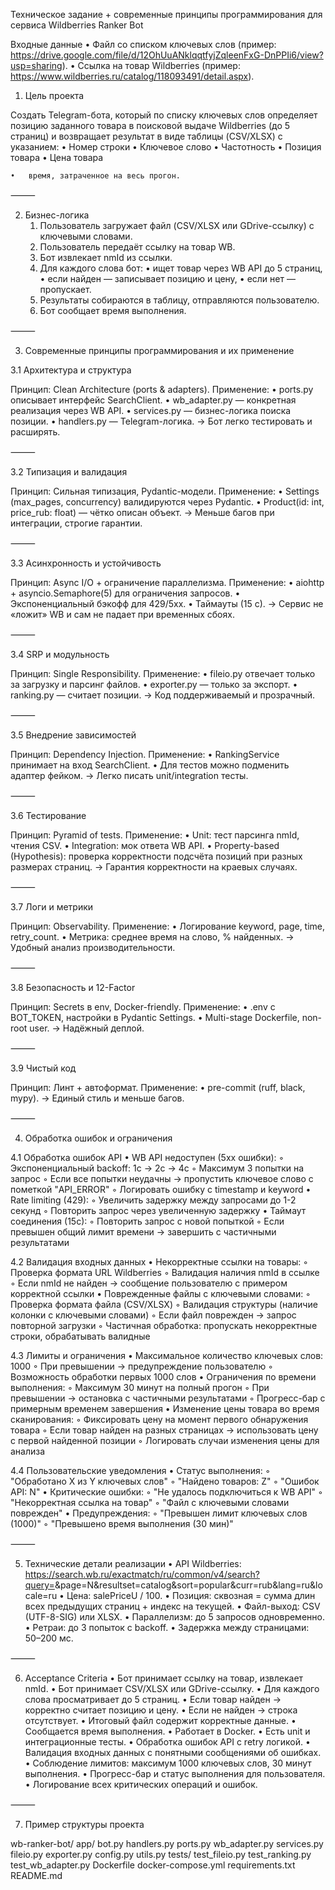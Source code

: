 Техническое задание + современные принципы программирования для сервиса Wildberries Ranker Bot

Входные данные
	•	Файл со списком ключевых слов (пример: https://drive.google.com/file/d/12OhUuANklqqtfyjZqleenFxG-DnPPIi6/view?usp=sharing).
	•	Ссылка на товар Wildberries (пример: https://www.wildberries.ru/catalog/118093491/detail.aspx).

1. Цель проекта

Создать Telegram-бота, который по списку ключевых слов определяет позицию заданного товара в поисковой выдаче Wildberries (до 5 страниц) и возвращает результат в виде таблицы (CSV/XLSX) с указанием:
	•	Номер строки
	•	Ключевое слово
	•	Частотность
	•	Позиция товара
	•	Цена товара

	•	время, затраченное на весь прогон.

⸻

2. Бизнес-логика
	1.	Пользователь загружает файл (CSV/XLSX или GDrive-ссылку) с ключевыми словами.
	2.	Пользователь передаёт ссылку на товар WB.
	3.	Бот извлекает nmId из ссылки.
	4.	Для каждого слова бот:
	•	ищет товар через WB API до 5 страниц,
	•	если найден — записывает позицию и цену,
	•	если нет — пропускает.
	5.	Результаты собираются в таблицу, отправляются пользователю.
	6.	Бот сообщает время выполнения.

⸻

3. Современные принципы программирования и их применение

3.1 Архитектура и структура

Принцип: Clean Architecture (ports & adapters).
Применение:
	•	ports.py описывает интерфейс SearchClient.
	•	wb_adapter.py — конкретная реализация через WB API.
	•	services.py — бизнес-логика поиска позиции.
	•	handlers.py — Telegram-логика.
→ Бот легко тестировать и расширять.

⸻

3.2 Типизация и валидация

Принцип: Сильная типизация, Pydantic-модели.
Применение:
	•	Settings (max_pages, concurrency) валидируются через Pydantic.
	•	Product(id: int, price_rub: float) — чётко описан объект.
→ Меньше багов при интеграции, строгие гарантии.

⸻

3.3 Асинхронность и устойчивость

Принцип: Async I/O + ограничение параллелизма.
Применение:
	•	aiohttp + asyncio.Semaphore(5) для ограничения запросов.
	•	Экспоненциальный бэкофф для 429/5xx.
	•	Таймауты (15 с).
→ Сервис не «ложит» WB и сам не падает при временных сбоях.

⸻

3.4 SRP и модульность

Принцип: Single Responsibility.
Применение:
	•	fileio.py отвечает только за загрузку и парсинг файлов.
	•	exporter.py — только за экспорт.
	•	ranking.py — считает позиции.
→ Код поддерживаемый и прозрачный.

⸻

3.5 Внедрение зависимостей

Принцип: Dependency Injection.
Применение:
	•	RankingService принимает на вход SearchClient.
	•	Для тестов можно подменить адаптер фейком.
→ Легко писать unit/integration тесты.

⸻

3.6 Тестирование

Принцип: Pyramid of tests.
Применение:
	•	Unit: тест парсинга nmId, чтения CSV.
	•	Integration: мок ответа WB API.
	•	Property-based (Hypothesis): проверка корректности подсчёта позиций при разных размерах страниц.
→ Гарантия корректности на краевых случаях.

⸻

3.7 Логи и метрики

Принцип: Observability.
Применение:
	•	Логирование keyword, page, time, retry_count.
	•	Метрика: среднее время на слово, % найденных.
→ Удобный анализ производительности.

⸻

3.8 Безопасность и 12-Factor

Принцип: Secrets в env, Docker-friendly.
Применение:
	•	.env с BOT_TOKEN, настройки в Pydantic Settings.
	•	Multi-stage Dockerfile, non-root user.
→ Надёжный деплой.

⸻

3.9 Чистый код

Принцип: Линт + автоформат.
Применение:
	•	pre-commit (ruff, black, mypy).
→ Единый стиль и меньше багов.

⸻

4. Обработка ошибок и ограничения

4.1 Обработка ошибок API
	•	WB API недоступен (5xx ошибки):
		◦	Экспоненциальный backoff: 1с → 2с → 4с
		◦	Максимум 3 попытки на запрос
		◦	Если все попытки неудачны → пропустить ключевое слово с пометкой "API_ERROR"
		◦	Логировать ошибку с timestamp и keyword
	•	Rate limiting (429):
		◦	Увеличить задержку между запросами до 1-2 секунд
		◦	Повторить запрос через увеличенную задержку
	•	Таймаут соединения (15с):
		◦	Повторить запрос с новой попыткой
		◦	Если превышен общий лимит времени → завершить с частичными результатами

4.2 Валидация входных данных
	•	Некорректные ссылки на товары:
		◦	Проверка формата URL Wildberries
		◦	Валидация наличия nmId в ссылке
		◦	Если nmId не найден → сообщение пользователю с примером корректной ссылки
	•	Поврежденные файлы с ключевыми словами:
		◦	Проверка формата файла (CSV/XLSX)
		◦	Валидация структуры (наличие колонки с ключевыми словами)
		◦	Если файл поврежден → запрос повторной загрузки
		◦	Частичная обработка: пропускать некорректные строки, обрабатывать валидные

4.3 Лимиты и ограничения
	•	Максимальное количество ключевых слов: 1000
		◦	При превышении → предупреждение пользователю
		◦	Возможность обработки первых 1000 слов
	•	Ограничения по времени выполнения:
		◦	Максимум 30 минут на полный прогон
		◦	При превышении → остановка с частичными результатами
		◦	Прогресс-бар с примерным временем завершения
	•	Изменение цены товара во время сканирования:
		◦	Фиксировать цену на момент первого обнаружения товара
		◦	Если товар найден на разных страницах → использовать цену с первой найденной позиции
		◦	Логировать случаи изменения цены для анализа

4.4 Пользовательские уведомления
	•	Статус выполнения:
		◦	"Обработано X из Y ключевых слов"
		◦	"Найдено товаров: Z"
		◦	"Ошибок API: N"
	•	Критические ошибки:
		◦	"Не удалось подключиться к WB API"
		◦	"Некорректная ссылка на товар"
		◦	"Файл с ключевыми словами поврежден"
	•	Предупреждения:
		◦	"Превышен лимит ключевых слов (1000)"
		◦	"Превышено время выполнения (30 мин)"

⸻

5. Технические детали реализации
	•	API Wildberries: https://search.wb.ru/exactmatch/ru/common/v4/search?query=<keyword>&page=N&resultset=catalog&sort=popular&curr=rub&lang=ru&locale=ru
	•	Цена: salePriceU / 100.
	•	Позиция: сквозная = сумма длин всех предыдущих страниц + индекс на текущей.
	•	Файл-выход: CSV (UTF-8-SIG) или XLSX.
	•	Параллелизм: до 5 запросов одновременно.
	•	Ретраи: до 3 попыток с backoff.
	•	Задержка между страницами: 50–200 мс.

⸻

6. Acceptance Criteria
	•	Бот принимает ссылку на товар, извлекает nmId.
	•	Бот принимает CSV/XLSX или GDrive-ссылку.
	•	Для каждого слова просматривает до 5 страниц.
	•	Если товар найден → корректно считает позицию и цену.
	•	Если не найден → строка отсутствует.
	•	Итоговый файл содержит корректные данные.
	•	Сообщается время выполнения.
	•	Работает в Docker.
	•	Есть unit и интеграционные тесты.
	•	Обработка ошибок API с retry логикой.
	•	Валидация входных данных с понятными сообщениями об ошибках.
	•	Соблюдение лимитов: максимум 1000 ключевых слов, 30 минут выполнения.
	•	Прогресс-бар и статус выполнения для пользователя.
	•	Логирование всех критических операций и ошибок.

⸻

7. Пример структуры проекта

wb-ranker-bot/
  app/
    bot.py
    handlers.py
    ports.py
    wb_adapter.py
    services.py
    fileio.py
    exporter.py
    config.py
    utils.py
  tests/
    test_fileio.py
    test_ranking.py
    test_wb_adapter.py
  Dockerfile
  docker-compose.yml
  requirements.txt
  README.md